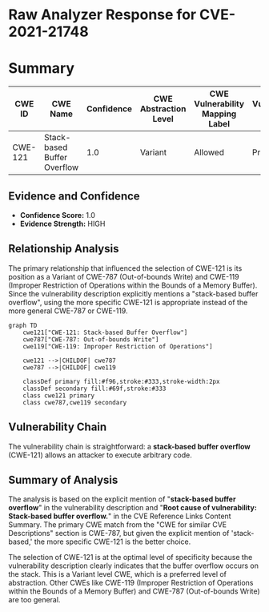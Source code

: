 # Raw Analyzer Response for CVE-2021-21748

# Summary
| CWE ID | CWE Name | Confidence | CWE Abstraction Level | CWE Vulnerability Mapping Label | CWE-Vulnerability Mapping Notes |
|---|---|---|---|---|---|
| CWE-121 | Stack-based Buffer Overflow | 1.0 | Variant | Allowed | Primary CWE |

## Evidence and Confidence

*   **Confidence Score:** 1.0
*   **Evidence Strength:** HIGH

## Relationship Analysis
The primary relationship that influenced the selection of CWE-121 is its position as a Variant of CWE-787 (Out-of-bounds Write) and CWE-119 (Improper Restriction of Operations within the Bounds of a Memory Buffer). Since the vulnerability description explicitly mentions a "stack-based buffer overflow", using the more specific CWE-121 is appropriate instead of the more general CWE-787 or CWE-119.

```mermaid
graph TD
    cwe121["CWE-121: Stack-based Buffer Overflow"]
    cwe787["CWE-787: Out-of-bounds Write"]
    cwe119["CWE-119: Improper Restriction of Operations"]

    cwe121 -->|CHILDOF| cwe787
    cwe787 -->|CHILDOF| cwe119
    
    classDef primary fill:#f96,stroke:#333,stroke-width:2px
    classDef secondary fill:#69f,stroke:#333
    class cwe121 primary
    class cwe787,cwe119 secondary
```

## Vulnerability Chain
The vulnerability chain is straightforward: a **stack-based buffer overflow** (CWE-121) allows an attacker to execute arbitrary code.

## Summary of Analysis
The analysis is based on the explicit mention of "**stack-based buffer overflow**" in the vulnerability description and "**Root cause of vulnerability: Stack-based buffer overflow.**" in the CVE Reference Links Content Summary. The primary CWE match from the "CWE for similar CVE Descriptions" section is CWE-787, but given the explicit mention of 'stack-based,' the more specific CWE-121 is the better choice.

The selection of CWE-121 is at the optimal level of specificity because the vulnerability description clearly indicates that the buffer overflow occurs on the stack. This is a Variant level CWE, which is a preferred level of abstraction. Other CWEs like CWE-119 (Improper Restriction of Operations within the Bounds of a Memory Buffer) and CWE-787 (Out-of-bounds Write) are too general.